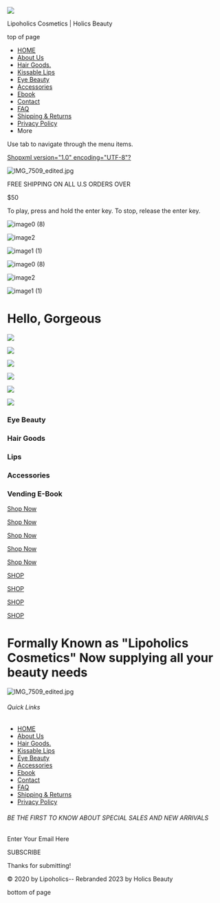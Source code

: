![](https://www.facebook.com/tr?id=1688881331686048&ev=PageView&noscript=1)






























Lipoholics Cosmetics | Holics Beauty









top of page

* [HOME](https://www.holicsbeauty.com)
* [About Us](https://www.holicsbeauty.com/about-5)
* [Hair Goods.](https://www.holicsbeauty.com/beauty-bonnet)
* [Kissable Lips](https://www.holicsbeauty.com/kiss-proof-lipstick)
* [Eye Beauty](https://www.holicsbeauty.com/shop)
* [Accessories](https://www.holicsbeauty.com/fashion-accessories)
* [Ebook](https://www.holicsbeauty.com/ebook)
* [Contact](https://www.holicsbeauty.com/contact)
* [FAQ](https://www.holicsbeauty.com/faq)
* [Shipping & Returns](https://www.holicsbeauty.com/shipping-returns)
* [Privacy Policy](https://www.holicsbeauty.com/privacy-policy)
* More

Use tab to navigate through the menu items.

[Shopxml version="1.0" encoding="UTF-8"?](https://www.holicsbeauty.com/cart-page)

![IMG_7509_edited.jpg](https://static.wixstatic.com/media/bd3a18_ed72e2663f5c41c29246d8c2aa8925cb~mv2.jpg/v1/fill/w_62,h_35,al_c,q_80,usm_0.66_1.00_0.01,blur_2,enc_avif,quality_auto/bd3a18_ed72e2663f5c41c29246d8c2aa8925cb~mv2.jpg)

FREE SHIPPING ON ALL U.S ORDERS OVER

$50

To play, press and hold the enter key. To stop, release the enter key.

![image0 (8)](https://static.wixstatic.com/media/bd3a18_f0c51d280d9c4c7bb31df1f318cf5d83~mv2.png/v1/fill/w_64,h_64,al_c,q_85,usm_0.66_1.00_0.01,blur_2,enc_avif,quality_auto/bd3a18_f0c51d280d9c4c7bb31df1f318cf5d83~mv2.png)

![image2](https://static.wixstatic.com/media/bd3a18_9ee3bfa60df14425828d2ac091721bc2~mv2.png/v1/fill/w_64,h_64,al_c,q_85,usm_0.66_1.00_0.01,blur_2,enc_avif,quality_auto/bd3a18_9ee3bfa60df14425828d2ac091721bc2~mv2.png)

![image1 (1)](https://static.wixstatic.com/media/bd3a18_abc302e6407d47538f494314344c88e0~mv2.png/v1/fill/w_64,h_64,al_c,q_85,usm_0.66_1.00_0.01,blur_2,enc_avif,quality_auto/bd3a18_abc302e6407d47538f494314344c88e0~mv2.png)

![image0 (8)](https://static.wixstatic.com/media/bd3a18_f0c51d280d9c4c7bb31df1f318cf5d83~mv2.png/v1/fill/w_64,h_64,al_c,q_85,usm_0.66_1.00_0.01,blur_2,enc_avif,quality_auto/bd3a18_f0c51d280d9c4c7bb31df1f318cf5d83~mv2.png)

![image2](https://static.wixstatic.com/media/bd3a18_9ee3bfa60df14425828d2ac091721bc2~mv2.png/v1/fill/w_64,h_64,al_c,q_85,usm_0.66_1.00_0.01,blur_2,enc_avif,quality_auto/bd3a18_9ee3bfa60df14425828d2ac091721bc2~mv2.png)

![image1 (1)](https://static.wixstatic.com/media/bd3a18_abc302e6407d47538f494314344c88e0~mv2.png/v1/fill/w_64,h_64,al_c,q_85,usm_0.66_1.00_0.01,blur_2,enc_avif,quality_auto/bd3a18_abc302e6407d47538f494314344c88e0~mv2.png)

Hello, Gorgeous
===============

![](https://static.wixstatic.com/media/bd3a18_db449aa7100f4c9e963b51dce5f604e3~mv2.jpg/v1/fill/w_309,h_550,q_90,enc_avif,quality_auto/bd3a18_db449aa7100f4c9e963b51dce5f604e3~mv2.jpg)

![](https://static.wixstatic.com/media/bd3a18_81cd4b137bd94753bccebb452b475fbf~mv2.png/v1/fill/w_310,h_550,q_90,enc_avif,quality_auto/bd3a18_81cd4b137bd94753bccebb452b475fbf~mv2.png)

![](https://static.wixstatic.com/media/bd3a18_bbc3454101044ea08f8ca1c36f5e200c~mv2.png/v1/fill/w_309,h_550,q_90,enc_avif,quality_auto/bd3a18_bbc3454101044ea08f8ca1c36f5e200c~mv2.png)

![](https://static.wixstatic.com/media/bd3a18_a2b56ca5c88a4f49a2d2d80cc64eb6f9~mv2.png/v1/fill/w_309,h_550,q_90,enc_avif,quality_auto/bd3a18_a2b56ca5c88a4f49a2d2d80cc64eb6f9~mv2.png)

![](https://static.wixstatic.com/media/bd3a18_01a6cf94ee5f45f4968f66cfc7d75fc4~mv2.png/v1/fill/w_310,h_550,q_90,enc_avif,quality_auto/bd3a18_01a6cf94ee5f45f4968f66cfc7d75fc4~mv2.png)

![](https://static.wixstatic.com/media/bd3a18_b3b83561f8624673986be36d7bd9999c~mv2.jpg/v1/fill/w_309,h_550,q_90,enc_avif,quality_auto/bd3a18_b3b83561f8624673986be36d7bd9999c~mv2.jpg)

### Eye Beauty

### Hair Goods

### Lips

### Accessories

### Vending E-Book

[Shop Now](https://www.holicsbeauty.com/shop)

[Shop Now](https://www.holicsbeauty.com/beauty-bonnet)

[Shop Now](https://www.holicsbeauty.com/kiss-proof-lipstick)

[Shop Now](https://www.holicsbeauty.com/fashion-accessories)

[Shop Now](https://www.holicsbeauty.com/ebook)

[SHOP](https://www.holicsbeauty.com/shop)

[SHOP](https://www.holicsbeauty.com/kiss-proof-lipstick)

[SHOP](https://www.holicsbeauty.com/fashion-accessories)

[SHOP](https://www.holicsbeauty.com/ebook)

Formally Known as 
"Lipoholics Cosmetics" 
Now supplying all your beauty needs
==============================================================================

![IMG_7509_edited.jpg](https://static.wixstatic.com/media/bd3a18_ed72e2663f5c41c29246d8c2aa8925cb~mv2.jpg/v1/fill/w_245,h_117,al_c,q_80,usm_0.66_1.00_0.01,enc_avif,quality_auto/IMG_7509_edited.jpg)

###### Quick Links

* [HOME](https://www.holicsbeauty.com)
* [About Us](https://www.holicsbeauty.com/about-5)
* [Hair Goods.](https://www.holicsbeauty.com/beauty-bonnet)
* [Kissable Lips](https://www.holicsbeauty.com/kiss-proof-lipstick)
* [Eye Beauty](https://www.holicsbeauty.com/shop)
* [Accessories](https://www.holicsbeauty.com/fashion-accessories)
* [Ebook](https://www.holicsbeauty.com/ebook)
* [Contact](https://www.holicsbeauty.com/contact)
* [FAQ](https://www.holicsbeauty.com/faq)
* [Shipping & Returns](https://www.holicsbeauty.com/shipping-returns)
* [Privacy Policy](https://www.holicsbeauty.com/privacy-policy)

###### BE THE FIRST TO KNOW ABOUT SPECIAL SALES AND NEW ARRIVALS

Enter Your Email Here

SUBSCRIBE

Thanks for submitting!

© 2020 by Lipoholics-- Rebranded 2023 by Holics Beauty

bottom of page
